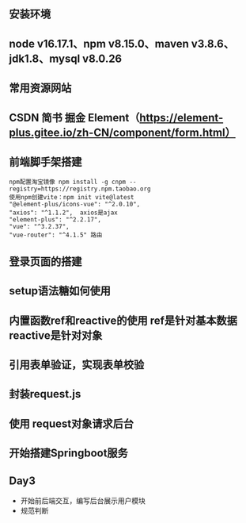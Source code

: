 ## 安装环境
## node v16.17.1、npm v8.15.0、maven v3.8.6、jdk1.8、mysql v8.0.26
## 常用资源网站
## CSDN 简书 掘金 Element（https://element-plus.gitee.io/zh-CN/component/form.html）

## 前端脚手架搭建
    npm配置淘宝镜像 npm install -g cnpm --registry=https://registry.npm.taobao.org
    使用npm创建vite：npm init vite@latest
    "@element-plus/icons-vue": "^2.0.10",
    "axios": "^1.1.2",  axios是ajax
    "element-plus": "^2.2.17",
    "vue": "^3.2.37",
    "vue-router": "^4.1.5" 路由

## 登录页面的搭建

## setup语法糖如何使用
## 内置函数ref和reactive的使用 ref是针对基本数据 reactive是针对对象

## 引用表单验证，实现表单校验

## 封装request.js

## 使用 request对象请求后台

## 开始搭建Springboot服务

## Day3
- 开始前后端交互，编写后台展示用户模块
- 规范判断